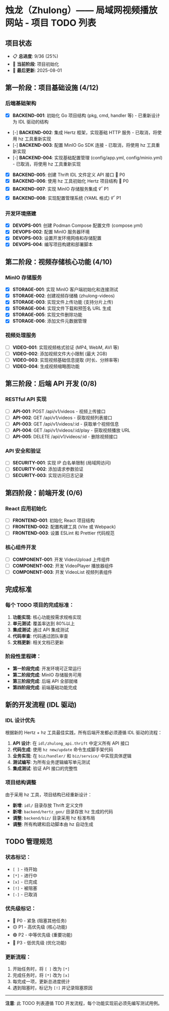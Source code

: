 # 烛龙（Zhulong）—— 局域网视频播放网站 - 项目 TODO 列表

## 项目状态

- 📋 **总进度**: 9/36 (25%)
- 🚀 **当前阶段**: 项目初始化
- 📅 **最后更新**: 2025-08-01

## 第一阶段：项目基础设施 (4/12)

### 后端基础架构

- [x] **BACKEND-001**: 初始化 Go 项目结构 (pkg, cmd, handler 等) - 已重新设计为 IDL 驱动的结构
- [-] **BACKEND-002**: 集成 Hertz 框架，实现基础 HTTP 服务 - 已取消，将使用 hz 工具重新实现
- [-] **BACKEND-003**: 配置 MinIO Go SDK 连接 - 已取消，将使用 hz 工具重新实现
- [-] **BACKEND-004**: 实现基础配置管理 (config/app.yml, config/minio.yml) - 已取消，将使用 hz 工具重新实现
- [x] **BACKEND-005**: 创建 Thrift IDL 文件定义 API 接口 🔴 P0
- [x] **BACKEND-006**: 使用 hz 工具初始化 Hertz 项目结构 🔴 P0
- [x] **BACKEND-007**: 实现 MinIO 存储服务集成 🜡 P1
- [x] **BACKEND-008**: 实现配置管理系统 (YAML 格式) 🜡 P1

### 开发环境搭建

- [x] **DEVOPS-001**: 创建 Podman Compose 配置文件 (compose.yml)
- [x] **DEVOPS-002**: 配置 MinIO 服务器环境
- [x] **DEVOPS-003**: 设置开发环境网络和存储配置
- [x] **DEVOPS-004**: 编写项目构建和部署脚本

## 第二阶段：视频存储核心功能 (4/10)

### MinIO 存储服务

- [x] **STORAGE-001**: 实现 MinIO 客户端初始化和连接测试
- [x] **STORAGE-002**: 创建视频存储桶 (zhulong-videos)
- [x] **STORAGE-003**: 实现文件上传功能 (支持分片上传)
- [x] **STORAGE-004**: 实现文件下载和预签名 URL 生成
- [x] **STORAGE-005**: 实现文件删除功能
- [x] **STORAGE-006**: 添加文件元数据管理

### 视频处理服务

- [ ] **VIDEO-001**: 实现视频格式验证 (MP4, WebM, AVI 等)
- [ ] **VIDEO-002**: 添加视频文件大小限制 (最大 2GB)
- [ ] **VIDEO-003**: 实现视频基础信息提取 (时长、分辨率等)
- [ ] **VIDEO-004**: 生成视频缩略图功能

## 第三阶段：后端 API 开发 (0/8)

### RESTful API 实现

- [ ] **API-001**: POST /api/v1/videos - 视频上传接口
- [ ] **API-002**: GET /api/v1/videos - 获取视频列表接口
- [ ] **API-003**: GET /api/v1/videos/:id - 获取单个视频信息
- [ ] **API-004**: GET /api/v1/videos/:id/play - 获取视频播放 URL
- [ ] **API-005**: DELETE /api/v1/videos/:id - 删除视频接口

### API 安全和验证

- [ ] **SECURITY-001**: 实现 IP 白名单限制 (局域网访问)
- [ ] **SECURITY-002**: 添加请求参数验证
- [ ] **SECURITY-003**: 实现访问日志记录

## 第四阶段：前端开发 (0/6)

### React 应用初始化

- [ ] **FRONTEND-001**: 初始化 React 项目结构
- [ ] **FRONTEND-002**: 配置构建工具 (Vite 或 Webpack)
- [ ] **FRONTEND-003**: 设置 ESLint 和 Prettier 代码规范

### 核心组件开发

- [ ] **COMPONENT-001**: 开发 VideoUpload 上传组件
- [ ] **COMPONENT-002**: 开发 VideoPlayer 播放器组件
- [ ] **COMPONENT-003**: 开发 VideoList 视频列表组件

## 完成标准

### 每个 TODO 项目的完成标准：

1. **功能实现**: 核心功能按需求规格实现
2. **单元测试**: 覆盖率达到 80%以上
3. **集成测试**: 通过 API 集成测试
4. **代码审查**: 代码通过团队审查
5. **文档更新**: 相关文档已更新

### 阶段性里程碑：

- **第一阶段完成**: 开发环境可正常运行
- **第二阶段完成**: MinIO 存储服务可用
- **第三阶段完成**: 后端 API 全部就绪
- **第四阶段完成**: 前端基础功能完成

## 新的开发流程 (IDL 驱动)

### IDL 设计优先

根据新的 Hertz + hz 工具最佳实践，所有后端开发都必须遵循 IDL 驱动的流程：

1. **API 设计**: 在 `idl/zhulong_api.thrift` 中定义所有 API 接口
2. **代码生成**: 使用 `hz new/update` 命令生成脚手架代码
3. **业务实现**: 在 `biz/handler/` 和 `biz/service/` 中实现具体逻辑
4. **测试编写**: 为所有业务逻辑编写单元测试
5. **集成测试**: 验证 API 接口的完整性

### 项目结构调整

由于采用 hz 工具，项目结构已经重新设计：

- **新增**: `idl/` 目录存放 Thrift 定义文件
- **新增**: `backend/hertz_gen/` 目录存放 hz 生成的代码
- **调整**: `backend/biz/` 目录采用 hz 标准布局
- **调整**: 所有构建和启动脚本由 hz 自动生成

## TODO 管理规范

### 状态标记：

- `[ ]` - 待开始
- `[*]` - 进行中
- `[x]` - 已完成
- `[!]` - 被阻塞
- `[-]` - 已取消

### 优先级标记：

- 🔴 P0 - 紧急 (阻塞其他任务)
- 🟡 P1 - 高优先级 (核心功能)
- 🟢 P2 - 中等优先级 (重要功能)
- 🔵 P3 - 低优先级 (优化功能)

### 更新流程：

1. 开始任务时，将 `[ ]` 改为 `[*]`
2. 完成任务时，将 `[*]` 改为 `[x]`
3. 每完成一项，更新总进度统计
4. 遇到阻塞时，标记为 `[!]` 并记录阻塞原因

---

**注意**: 此 TODO 列表遵循 TDD 开发流程，每个功能实现前必须先编写测试用例。
